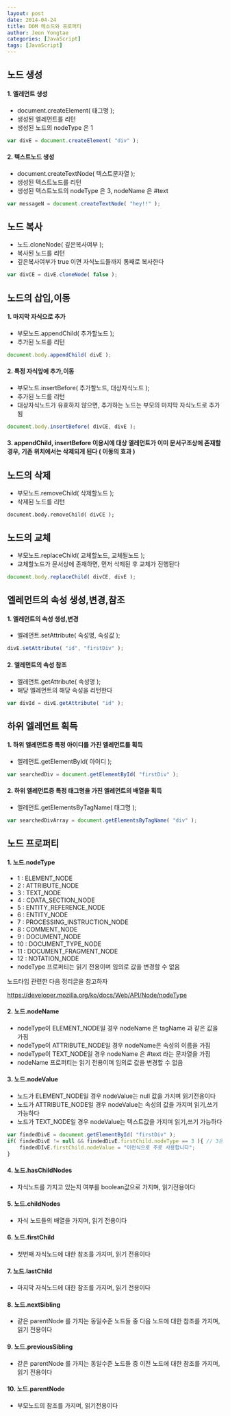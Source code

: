 ```yaml
---
layout: post
date: 2014-04-24
title: DOM 메소드와 프로퍼티
author: Jeon Yongtae
categories: [JavaScript]
tags: [JavaScript]
---
```


## 노드 생성



#### 1. 엘레먼트 생성

- document.createElement( 태그명 );
- 생성된 엘레먼트를 리턴
- 생성된 노드의 nodeType 은 1

```javascript
var divE = document.createElement( "div" );
```



#### 2. 텍스트노드 생성

- document.createTextNode( 텍스트문자열 );
- 생성된 텍스트노드를 리턴
- 생성된 텍스트노드의 nodeType 은 3, nodeName 은 #text

```javascript
var messageN = document.createTextNode( "hey!!" );
```

 

## 노드 복사

- 노드.cloneNode( 깊은복사여부 );
- 복사된 노드를 리턴
- 깊은복사여부가 true 이면 자식노드들까지 통째로 복사한다

```javascript
var divCE = divE.cloneNode( false );
```



## 노드의 삽입,이동



#### 1. 마지막 자식으로 추가

- 부모노드.appendChild( 추가할노드 );
- 추가된 노드를 리턴

```javascript
document.body.appendChild( divE ); 
```



#### 2. 특정 자식앞에 추가,이동

- 부모노드.insertBefore( 추가할노드, 대상자식노드 );
- 추가된 노드를 리턴
- 대상자식노드가 유효하지 않으면, 추가하는 노드는 부모의 마지막 자식노드로 추가됨

```javascript
document.body.insertBefore( divCE, divE );
```



#### 3. appendChild, insertBefore 이용시에 대상 엘레먼트가 이미 문서구조상에 존재할 경우, 기존 위치에서는 삭제되게 된다 ( 이동의 효과 )



## 노드의 삭제

- 부모노드.removeChild( 삭제할노드 );
- 삭제된 노드를 리턴

```
document.body.removeChild( divCE );
```



## 노드의 교체

- 부모노드.replaceChild( 교체할노드, 교체될노드 );
- 교체할노드가 문서상에 존재하면, 먼저 삭제된 후 교체가 진행된다

```javascript
document.body.replaceChild( divCE, divE );
```



## 엘레먼트의 속성 생성,변경,참조



#### 1. 엘레먼트의 속성 생성,변경

- 엘레먼트.setAttribute( 속성명, 속성값 );

```javascript
divE.setAttribute( "id", "firstDiv" );
```



#### 2. 엘레먼트의 속성 참조

- 엘레먼트.getAttribute( 속성명 );
- 해당 엘레먼트의 해당 속성을 리턴한다

```javascript
var divId = divE.getAttribute( "id" );
```



## 하위 엘레먼트 획득



#### 1. 하위 엘레먼트중 특정 아이디를 가진 엘레먼트를 획득

- 엘레먼트.getElementById( 아이디 );

```javascript
var searchedDiv = document.getElementById( "firstDiv" );
```



#### 2. 하위 엘레먼트중 특정 태그명을 가진 엘레먼트의 배열을 획득

- 엘레먼트.getElementsByTagName( 태그명 );

```javascript
var searchedDivArray = document.getElementsByTagName( "div" );
```



## 노드 프로퍼티



#### 1. 노드.nodeType

- 1 : ELEMENT_NODE
- 2 : ATTRIBUTE_NODE
- 3 : TEXT_NODE
- 4 : CDATA_SECTION_NODE
- 5 : ENTITY_REFERENCE_NODE
- 6 : ENTITY_NODE
- 7 : PROCESSING_INSTRUCTION_NODE
- 8 : COMMENT_NODE
- 9 : DOCUMENT_NODE
- 10 : DOCUMENT_TYPE_NODE
- 11 : DOCUMENT_FRAGMENT_NODE
- 12 : NOTATION_NODE
- nodeType 프로퍼티는 읽기 전용이며 임의로 값을 변경할 수 없음

노드타입 관련한 다음 정리글을 참고하자

<https://developer.mozilla.org/ko/docs/Web/API/Node/nodeType>



#### 2. 노드.nodeName

- nodeType이 ELEMENT_NODE일 경우 nodeName 은 tagName 과 같은 값을 가짐
- nodeType이 ATTRIBUTE_NODE일 경우 nodeName은 속성의 이름을 가짐
- nodeType이 TEXT_NODE일 경우 nodeName 은 #text 라는 문자열을 가짐
- nodeName 프로퍼티는 읽기 전용이며 임의로 값을 변경할 수 없음



#### 3. 노드.nodeValue

- 노드가 ELEMENT_NODE일 경우 nodeValue는 null 값을 가지며 읽기전용이다
- 노드가 ATTRIBUTE_NODE일 경우 nodeValue는 속성의 값을 가지며 읽기,쓰기 가능하다
- 노드가 TEXT_NODE일 경우 nodeValue는 텍스트값을 가지며 읽기,쓰기 가능하다

```javascript
var findedDivE = document.getElementById( "firstDiv" );
if( findedDivE != null && findedDivE.firstChild.nodeType == 3 ){ // 3은 TEXT_NODE임
    findedDIvE.firstChild.nodeValue = "이런식으로 주로 사용합니다";
}
```



#### 4. 노드.hasChildNodes

- 자식노드를 가지고 있는지 여부를 boolean값으로 가지며, 읽기전용이다



#### 5. 노드.childNodes

- 자식 노드들의 배열을 가지며, 읽기 전용이다



#### 6. 노드.firstChild

- 첫번째 자식노드에 대한 참조를 가지며, 읽기 전용이다



#### 7. 노드.lastChild

- 마지막 자식노드에 대한 참조를 가지며, 읽기 전용이다



#### 8. 노드.nextSibling

- 같은 parentNode 를 가지는 동일수준 노드들 중 다음 노드에 대한 참조를 가지며, 읽기 전용이다



#### 9. 노드.previousSibling

- 같은 parentNode 를 가지는 동일수준 노드들 중 이전 노드에 대한 참조를 가지며, 읽기 전용이다



#### 10. 노드.parentNode

- 부모노드의 참조를 가지며, 읽기전용이다

